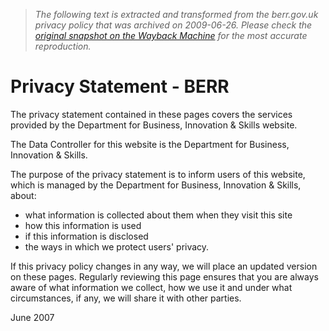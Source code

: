 > *The following text is extracted and transformed from the berr.gov.uk privacy policy that was archived on 2009-06-26. Please check the [original snapshot on the Wayback Machine](https://web.archive.org/web/20090626111117id_/http%3A//www.berr.gov.uk/administration/privacy/index.html) for the most accurate reproduction.*

# Privacy Statement - BERR

The privacy statement contained in these pages covers the services provided by the Department for Business, Innovation & Skills website.

The Data Controller for this website is the Department for Business, Innovation & Skills.

The purpose of the privacy statement is to inform users of this website, which is managed by the Department for Business, Innovation & Skills, about:

  * what information is collected about them when they visit this site
  * how this information is used
  * if this information is disclosed
  * the ways in which we protect users' privacy.



If this privacy policy changes in any way, we will place an updated version on these pages. Regularly reviewing this page ensures that you are always aware of what information we collect, how we use it and under what circumstances, if any, we will share it with other parties.

June 2007
